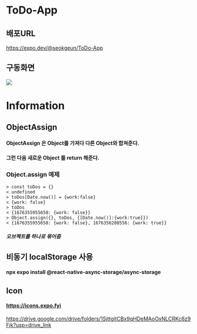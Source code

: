 # ToDo-App
## 배포URL
https://expo.dev/@seokgeun/ToDo-App
## 구동화면
<img src="https://user-images.githubusercontent.com/108771927/218752328-925b74a1-d199-423c-92b6-bed99a3e36ab.gif">

# Information
## ObjectAssign
#### ObjectAssign 은 Object를 가져다 다른 Object와 합쳐준다.
#### 그런 다음 새로운 Object 를 return 해준다.

### Object.assign 예제
    > const toDos = {}
    < undefined
    > toDos[Date.now()] = {work:false}
    < {work: false}
    > toDos
    < {1676355955658: {work: false}}
    > Object.assign({}, toDos, {[Date.now()]:{work:true}})
    < {1676355955658: {work: false}, 1676356208556: {work: true}}
##### 오브젝트를 하나로 묶어줌

## 비동기 localStorage 사용
#### npx expo install @react-native-async-storage/async-storage
## Icon
#### https://icons.expo.fyi

https://drive.google.com/drive/folders/1SjttgitCBx9qHDeMAoOxNLCRKc6z9Fjk?usp=drive_link
